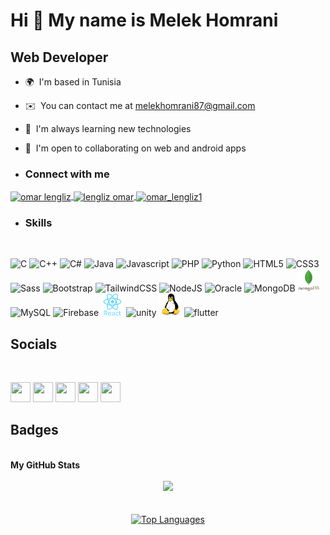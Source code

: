 Hi 👋 My name is Melek Homrani
==============================

Web Developer
-------------

* 🌍  I'm based in Tunisia
* ✉️  You can contact me at [melekhomrani87@gmail.com](mailto:melekhomrani87@gmail.com)
* 🧠  I'm always learning new technologies
* 🤝  I'm open to collaborating on web and android apps

* ### Connect with me

<p align="left">
  <a href="https://linkedin.com/in/melekhomrani" target="blank">
    <img align="center" src="https://raw.githubusercontent.com/rahuldkjain/github-profile-readme-generator/master/src/images/icons/Social/linked-in-alt.svg" alt="omar lengliz" height="30" width="40" />
  </a>
  <a href="https://www.facebook.com/melek.homrani" target="blank">
    <img align="center" src="https://raw.githubusercontent.com/rahuldkjain/github-profile-readme-generator/master/src/images/icons/Social/facebook.svg" alt="lengliz omar" height="30" width="40" />
  </a>
  <a href="https://instagram.com/homrani.melek" target="blank">
    <img align="center" src="https://raw.githubusercontent.com/rahuldkjain/github-profile-readme-generator/master/src/images/icons/Social/instagram.svg" alt="omar_lengliz1" height="30" width="40" />
  </a>
</p>

* ### Skills

<br>
<p align="left">
  <img
    src="https://raw.githubusercontent.com/danielcranney/readme-generator/main/public/icons/skills/c-colored.svg"
    width="36"
    height="36"
    alt="C"
  />
  <img
    src="https://raw.githubusercontent.com/danielcranney/readme-generator/main/public/icons/skills/cplusplus-colored.svg"
    width="36"
    height="36"
    alt="C++"
  />
  <img
    src="https://raw.githubusercontent.com/danielcranney/readme-generator/main/public/icons/skills/csharp-colored.svg"
    width="36"
    height="36"
    alt="C#"
  />
  <img
    src="https://raw.githubusercontent.com/danielcranney/readme-generator/main/public/icons/skills/java-colored.svg"
    width="36"
    height="36"
    alt="Java"
  />
  <img
    src="https://raw.githubusercontent.com/danielcranney/readme-generator/main/public/icons/skills/javascript-colored.svg"
    width="36"
    height="36"
    alt="Javascript"
  />
  <img
    src="https://raw.githubusercontent.com/danielcranney/readme-generator/main/public/icons/skills/php-colored.svg"
    width="36"
    height="36"
    alt="PHP"
  />
  <img
    src="https://raw.githubusercontent.com/danielcranney/readme-generator/main/public/icons/skills/python-colored.svg"
    width="36"
    height="36"
    alt="Python"
  />
  <img
    src="https://raw.githubusercontent.com/danielcranney/readme-generator/main/public/icons/skills/html5-colored.svg"
    width="36"
    height="36"
    alt="HTML5"
  />
  <img
    src="https://raw.githubusercontent.com/danielcranney/readme-generator/main/public/icons/skills/css3-colored.svg"
    width="36"
    height="36"
    alt="CSS3"
  />
 <img
    src="https://raw.githubusercontent.com/danielcranney/readme-generator/main/public/icons/skills/sass-colored.svg"
    width="36"
    height="36"
    alt="Sass"
  />
 <img
    src="https://raw.githubusercontent.com/danielcranney/readme-generator/main/public/icons/skills/bootstrap-colored.svg"
    width="36"
    height="36"
    alt="Bootstrap"
  />
 <img
    src="https://raw.githubusercontent.com/danielcranney/readme-generator/main/public/icons/skills/tailwindcss-colored.svg"
    width="36"
    height="36"
    alt="TailwindCSS"
  />
  <img
    src="https://raw.githubusercontent.com/danielcranney/readme-generator/main/public/icons/skills/nodejs-colored.svg"
    width="36"
    height="36"
    alt="NodeJS"
  />
<img
    src="https://raw.githubusercontent.com/danielcranney/readme-generator/main/public/icons/skills/oracle-colored.svg"
    width="36"
    height="36"
    alt="Oracle"
  />
 <img
    src="https://raw.githubusercontent.com/danielcranney/readme-generator/main/public/icons/skills/mongodb-colored.svg"
    width="36"
    height="36"
    alt="MongoDB"
  />
  <img 
    src="https://raw.githubusercontent.com/devicons/devicon/master/icons/mongodb/mongodb-original-wordmark.svg"
    alt="mongodb"
    width="36"
    height="36"
  />
  <img
    src="https://raw.githubusercontent.com/danielcranney/readme-generator/main/public/icons/skills/mysql-colored.svg"
    width="36"
    height="36"
    alt="MySQL"
  />
 <img
    src="https://raw.githubusercontent.com/danielcranney/readme-generator/main/public/icons/skills/firebase-colored.svg"
    width="36"
    height="36"
    alt="Firebase"
  />
  <img
    src="https://raw.githubusercontent.com/devicons/devicon/master/icons/react/react-original-wordmark.svg" 
    alt="react"
    width="36"
    height="36"
  />
  <img 
    src="https://www.vectorlogo.zone/logos/unity3d/unity3d-icon.svg"
    alt="unity"
    width="36"
    height="36"
  />
  <img 
    src="https://raw.githubusercontent.com/devicons/devicon/master/icons/linux/linux-original.svg"
    alt="linux"
    width="36"
    height="36"
  />
  <img 
    src="https://www.vectorlogo.zone/logos/flutterio/flutterio-icon.svg"
    alt="flutter"
    width="36"
    height="36"
  />
</p>
<h2> Socials </h2>
<br>
<p align="left">
  <a href="https://www.codepen.io/melekhomrani" target="_blank" rel="noreferrer"
    ><img
      src="https://raw.githubusercontent.com/danielcranney/readme-generator/main/public/icons/socials/codepen-dark.svg"
      width="32"
      height="32"
  /></a>
  <a href="https://www.github.com/melekhomrani" target="_blank" rel="noreferrer"
    ><img
      src="https://raw.githubusercontent.com/danielcranney/readme-generator/main/public/icons/socials/github-dark.svg"
      width="32"
      height="32"
  /></a>
  <a
    href="http://www.instagram.com/melek.homrani/"
    target="_blank"
    rel="noreferrer"
    ><img
      src="https://raw.githubusercontent.com/danielcranney/readme-generator/main/public/icons/socials/instagram.svg"
      width="32"
      height="32"
  /></a>
  <a
    href="https://www.linkedin.com/in/melekhomrani/"
    target="_blank"
    rel="noreferrer"
    ><img
      src="https://raw.githubusercontent.com/danielcranney/readme-generator/main/public/icons/socials/linkedin.svg"
      width="32"
      height="32"
  /></a>
  <a
    href="https://www.twitter.com/melek_homrani87"
    target="_blank"
    rel="noreferrer"
    ><img
      src="https://raw.githubusercontent.com/danielcranney/readme-generator/main/public/icons/socials/twitter.svg"
      width="32"
      height="32"
  /></a>
</p>
<h2> Badges</h2>
<br>
<b>My GitHub Stats</b>
<br>
<br>
<div style="display: flex; justify-content: center; align-items: center; flex-direction: column;">
  <a href="http://www.github.com/melekhomrani"
  ><img
    src="https://github-readme-streak-stats.herokuapp.com/?user=melekhomrani&stroke=ffffff&background=1c1917&ring=ef4444&fire=ef4444&currStreakNum=ffffff&currStreakLabel=ef4444&sideNums=ffffff&sideLabels=ffffff&dates=ffffff&hide_border=true" /></a
>
<br>
<br>
<a href="https://github.com/melekhomrani" align="left"
  ><img
    src="https://github-readme-stats.vercel.app/api/top-langs/?username=melekhomrani&langs_count=10&title_color=ef4444&text_color=ffffff&icon_color=ec4899&bg_color=1c1917&hide_border=true&locale=en&custom_title=Top%20%Languages"
    alt="Top Languages"
/></a>
</div>
